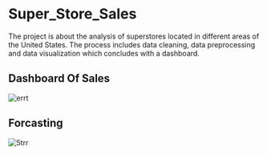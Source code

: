 # Super_Store_Sales
The project is about the analysis of superstores located in different areas of the United States. The process includes data cleaning, data preprocessing and data visualization which concludes with a dashboard.

## Dashboard Of Sales
![errt](https://github.com/Lanchavi/Super_Store_Sales/assets/86043520/619a3b59-2c21-4844-a115-f4eaa86b164a)


## Forcasting
![5trr](https://github.com/Lanchavi/Super_Store_Sales/assets/86043520/2038b3f5-4c46-4450-961d-8a43df438705)
